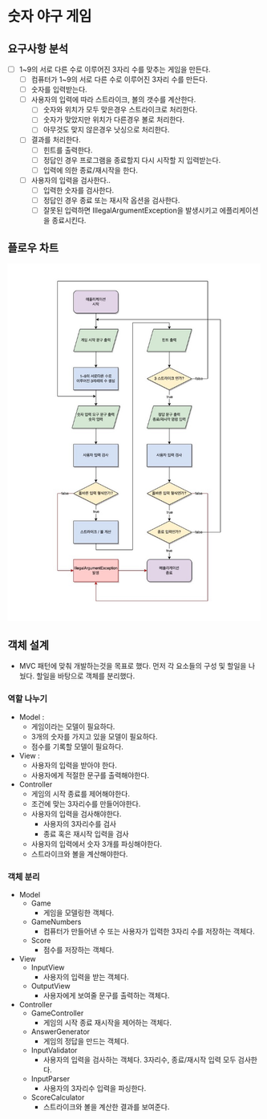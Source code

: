 
# 숫자 야구 게임

## 요구사항 분석

- [ ] 1~9의 서로 다른 수로 이루어진 3자리 수를 맞추는 게임을 만든다.
  - [ ] 컴퓨터가 1~9의 서로 다른 수로 이루어진 3자리 수를 만든다.
  - [ ] 숫자를 입력받는다.
  - [ ] 사용자의 입력에 따라 스트라이크, 볼의 갯수를 계산한다.
    - [ ] 숫자와 위치가 모두 맞은경우 스트라이크로 처리한다. 
    - [ ] 숫자가 맞았지만 위치가 다른경우 볼로 처리한다.
    - [ ] 아무것도 맞지 않은경우 낫싱으로 처리한다.
  - [ ] 결과를 처리한다.
    - [ ] 힌트를 출력한다.
    - [ ] 정답인 경우 프로그램을 종료할지 다시 시작할 지 입력받는다.
    - [ ] 입력에 의한 종료/재시작을 한다.
  - [ ] 사용자의 입력을 검사한다..
    - [ ] 입력한 숫자를 검사한다.
    - [ ] 정답인 경우 종료 또는 재시작 옵션을 검사한다.
    - [ ] 잘못된 입력하면 IllegalArgumentException을 발생시키고 에플리케이션을 종료시킨다.

## 플로우 차트
![flow chart](./asset/java-baseball-6-flowchart.jpg)

## 객체 설계
- MVC 패턴에 맞춰 개발하는것을 목표로 했다. 먼저 각 요소들의 구성 및 할일을 나눴다. 할일을 바탕으로 객체를 분리했다. 

### 역할 나누기
- Model :
  - 게임이라는 모델이 필요하다.
  - 3개의 숫자를 가지고 있을 모델이 필요하다.
  - 점수를 기록할 모델이 필요하다.
- View : 
  - 사용자의 입력을 받아야 한다.
  - 사용자에게 적절한 문구를 출력해야한다.
- Controller
  - 게임의 시작 종료를 제어해야한다.
  - 조건에 맞는 3자리수를 만들어야한다.
  - 사용자의 입력을 검사해야한다.
    - 사용자의 3자리수를 검사
    - 종료 혹은 재시작 입력을 검사
  - 사용자의 입력에서 숫자 3개를 파싱해야한다.
  - 스트라이크와 볼을 계산해야한다.

### 객체 분리
- Model
  - Game
    - 게임을 모델링한 객체다.
  - GameNumbers
    - 컴퓨터가 만들어낸 수 또는 사용자가 입력한 3자리 수를 저장하는 객체다.
  - Score
    - 점수를 저장하는 객체다.
- View
  - InputView
    - 사용자의 입력을 받는 객체다.
  - OutputView
    - 사용자에게 보여줄 문구를 출력하는 객체다.
- Controller
  - GameController
    - 게임의 시작 종료 재시작을 제어하는 객체다.
  - AnswerGenerator
    - 게임의 정답을 만드는 객체다.
  - InputValidator
    - 사용자의 입력을 검사하는 객체다. 3자리수, 종료/재시작 입력 모두 검사한다.
  - InputParser
    - 사용자의 3자리수 입력을 파싱한다.
  - ScoreCalculator
    - 스트라이크와 볼을 계산한 결과를 보여준다.
    